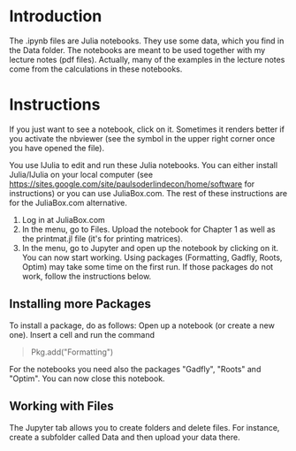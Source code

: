 # Introduction
The .ipynb files are Julia notebooks. They use some data, which you find in the Data folder. The notebooks are meant to be used together with my lecture notes (pdf files). Actually, many of the examples in the lecture notes come from the calculations in these notebooks. 


# Instructions

If you just want to see a notebook, click on it.  Sometimes it renders better if you activate the nbviewer (see the symbol in the upper right corner once you have opened the file).

You use IJulia to edit and run these Julia notebooks. You can either install Julia/IJulia on your local computer (see https://sites.google.com/site/paulsoderlindecon/home/software for instructions) or you can use JuliaBox.com. The rest of these instructions are for the JuliaBox.com alternative.

1. Log in at JuliaBox.com
2. In the menu, go to Files. Upload the notebook for Chapter 1 as well as the printmat.jl file (it's for printing matrices).
3. In the menu, go to Jupyter and open up the notebook by clicking on it. You can now start working. Using packages (Formatting, Gadfly, Roots, Optim) may take some time on the first run. If those packages do not work, follow the instructions below.


## Installing more Packages

To install a package, do as follows:
Open up a notebook (or create a new one). Insert a cell and run the command

>Pkg.add("Formatting") 

For the notebooks you need also the packages "Gadfly", "Roots" and "Optim". You can now close this notebook.

## Working with Files

The Jupyter tab allows you to create folders and delete files. For instance, create a subfolder called Data and then upload your data there.
